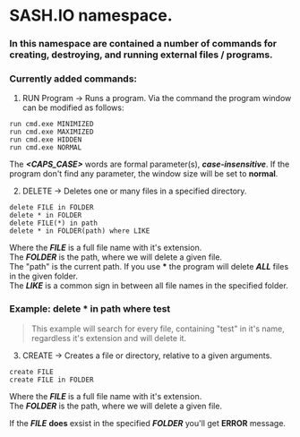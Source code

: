 ﻿
# SASH.IO namespace.

### In this namespace are contained a number of commands for creating, destroying, and running external files / programs.

### Currently added commands:
1. RUN Program <WindowStyle> -> Runs a program. Via the command the program window can be modified as follows:  
```  
run cmd.exe MINIMIZED  
run cmd.exe MAXIMIZED  
run cmd.exe HIDDEN  
run cmd.exe NORMAL  
```  

The __*<CAPS_CASE>*__ words are formal parameter(s), __*case-insensitive*__. If the program don't find any parameter, the window size will be set to **normal**.  

2. DELETE -> Deletes one or many files in a specified directory.  
```  
delete FILE in FOLDER  
delete * in FOLDER  
delete FILE(*) in path   
delete * in FOLDER(path) where LIKE  
```  
Where the __*FILE*__ is a full file name with it's extension.  
The __*FOLDER*__ is the path, where we will delete a given file.  
The "path" is the current path.
If you use __*__ the program will delete __*ALL*__ files in the given folder.  
The __*LIKE*__ is a common sign in between all file names in the specified folder.  

### Example: delete * in path where test
> This example will search for every file, containing "test" in it's name, regardless it's extension and will delete it.

3. CREATE -> Creates a file or directory, relative to a given arguments.  
```  
create FILE  
create FILE in FOLDER  
```  
Where the __*FILE*__ is a full file name with it's extension.  
The __*FOLDER*__ is the path, where we will delete a given file. 

If the __*FILE*__ __does__ exsist in the specified __*FOLDER*__ you'll get __ERROR__ message.  
